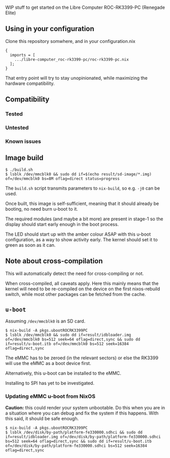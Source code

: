 WIP stuff to get started on the Libre Computer ROC-RK3399-PC (Renegade Elite)

## Using in your configuration

Clone this repository somwhere, and in your configuration.nix

```
{
  imports = [
    .../libre-computer_roc-rk3399-pc/roc-rk3399-pc.nix
  ];
}
```

That entry point will try to stay unopinionated, while maximizing the hardware
compatibility.

## Compatibility

### Tested

### Untested

### Known issues

## Image build

```
$ ./build.sh
$ lsblk /dev/mmcblk0 && sudo dd if=$(echo result/sd-image/*.img) of=/dev/mmcblk0 bs=8M oflag=direct status=progress
```

The `build.sh` script transmits parameters to `nix-build`, so e.g. `-j0` can
be used.

Once built, this image is self-sufficient, meaning that it should already be
booting, no need burn u-boot to it.

The required modules (and maybe a bit more) are present in stage-1 so the
display should start early enough in the boot process.

The LED should start up with the amber colour ASAP with this u-boot
configuration, as a way to show activity early. The kernel should set it to
green as soon as it can.

## Note about cross-compilation

This will automatically detect the need for cross-compiling or not.

When cross-compiled, all caveats apply. Here this mainly means that the kernel
will need to be re-compiled on the device on the first nixos-rebuild switch,
while most other packages can be fetched from the cache.

## `u-boot`

Assuming `/dev/mmcblk0` is an SD card.

```
$ nix-build -A pkgs.ubootROCRK3399PC
$ lsblk /dev/mmcblk0 && sudo dd if=result/idbloader.img of=/dev/mmcblk0 bs=512 seek=64 oflag=direct,sync && sudo dd if=result/u-boot.itb of=/dev/mmcblk0 bs=512 seek=16384 oflag=direct,sync
```

The eMMC has to be zeroed (in the relevant sectors) or else the RK3399 will use
the eMMC as a boot device first.

Alternatively, this u-boot can be installed to the eMMC.

Installing to SPI has yet to be investigated.

### Updating eMMC u-boot from NixOS

**Caution:** this could render your system unbootable. Do this when you are in
a situation where you can debug and fix the system if this happens. With this
said, it should be safe enough.

```
$ nix-build -A pkgs.ubootROCRK3399PC
$ lsblk /dev/disk/by-path/platform-fe330000.sdhci && sudo dd if=result/idbloader.img of=/dev/disk/by-path/platform-fe330000.sdhci bs=512 seek=64 oflag=direct,sync && sudo dd if=result/u-boot.itb of=/dev/disk/by-path/platform-fe330000.sdhci bs=512 seek=16384 oflag=direct,sync
```

